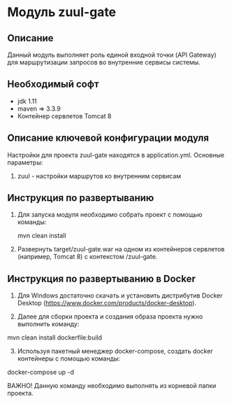 Модуль zuul-gate
========================================

Описание
----------------------------------------
Данный модуль выполняет роль единой входной точки (API Gateway) для маршрутизации запросов
во внутренние сервисы системы.

Необходимый софт
----------------------------------------
* jdk 1.11
* maven => 3.3.9
* Контейнер сервлетов Tomcat 8

Описание ключевой конфигурации модуля
----------------------------------------
Настройки для проекта zuul-gate находятся в application.yml. Основные параметры:
1) zuul - настройки маршрутов ко внутренним сервисам

Инструкция по развертыванию
----------------------------------------

1. Для запуска модуля необходимо собрать проект с помощью команды:
    
   mvn clean install
    
2. Развернуть target/zuul-gate.war на одном из контейнеров сервлетов (например, Tomcat 8) с контекстом /zuul-gate.

Инструкция по развертыванию в Docker
-------------------------------------------------------

1. Для Windows достаточно скачать и установить дистрибутив Docker Desktop (https://www.docker.com/products/docker-desktop).

2. Далее для сборки проекта и создания образа проекта нужно выполнить команду:

mvn clean install dockerfile:build

3. Используя пакетный менеджер docker-compose, создать docker контейнеры с помощью команды:

docker-compose up -d

ВАЖНО! Данную команду необходимо выполнять из корневой папки проекта.